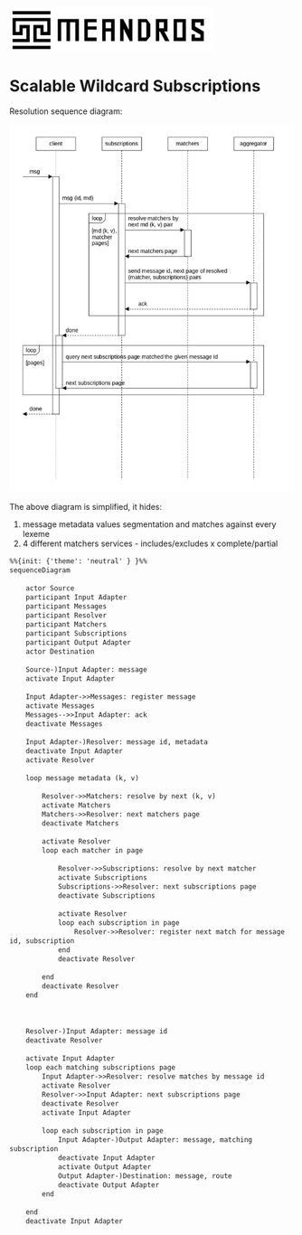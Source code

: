 <img alt="title" height="80" src="title.png"/>

# Scalable Wildcard Subscriptions

Resolution sequence diagram:

![dia-seq-subscription-resolution](dia-seq-subscription-resolution.png)

The above diagram is simplified, it hides:
1. message metadata values segmentation and matches against every lexeme
2. 4 different matchers services - includes/excludes x complete/partial

```mermaid
%%{init: {'theme': 'neutral' } }%%
sequenceDiagram

    actor Source
    participant Input Adapter
    participant Messages
    participant Resolver
    participant Matchers
    participant Subscriptions
    participant Output Adapter
    actor Destination

    Source-)Input Adapter: message
    activate Input Adapter
    
    Input Adapter->>Messages: register message
    activate Messages
    Messages-->>Input Adapter: ack
    deactivate Messages
    
    Input Adapter-)Resolver: message id, metadata
    deactivate Input Adapter
    activate Resolver
    
    loop message metadata (k, v)
    
        Resolver->>Matchers: resolve by next (k, v)
        activate Matchers
        Matchers->>Resolver: next matchers page
        deactivate Matchers
        
        activate Resolver
        loop each matcher in page
            
            Resolver->>Subscriptions: resolve by next matcher
            activate Subscriptions
            Subscriptions->>Resolver: next subscriptions page
            deactivate Subscriptions
            
            activate Resolver
            loop each subscription in page
                Resolver->>Resolver: register next match for message id, subscription
            end
            deactivate Resolver
            
        end
        deactivate Resolver
    end
    
    
    
    Resolver-)Input Adapter: message id
    deactivate Resolver

    activate Input Adapter
    loop each matching subscriptions page
        Input Adapter->>Resolver: resolve matches by message id
        activate Resolver
        Resolver->>Input Adapter: next subscriptions page
        deactivate Resolver
        activate Input Adapter
        
        loop each subscription in page
            Input Adapter-)Output Adapter: message, matching subscription
            deactivate Input Adapter
            activate Output Adapter
            Output Adapter-)Destination: message, route
            deactivate Output Adapter
        end
        
    end
    deactivate Input Adapter
```